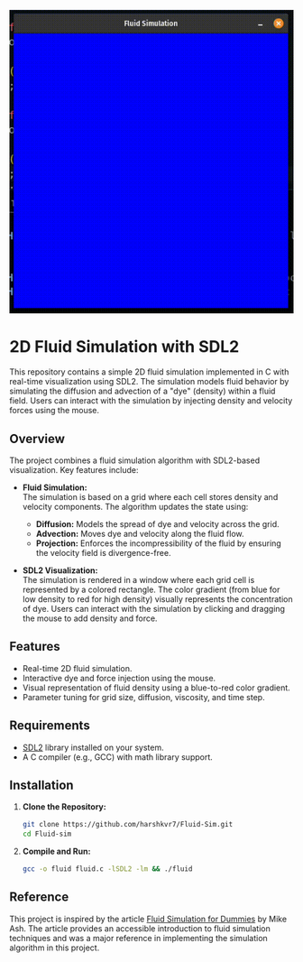 ![](https://raw.githubusercontent.com/harshkvr7/Fluid-Sim/dc534d79f63cd2ab3de388686add38b057bcdca7/demo.gif)

# 2D Fluid Simulation with SDL2

This repository contains a simple 2D fluid simulation implemented in C with real-time visualization using SDL2. The simulation models fluid behavior by simulating the diffusion and advection of a "dye" (density) within a fluid field. Users can interact with the simulation by injecting density and velocity forces using the mouse.

## Overview

The project combines a fluid simulation algorithm with SDL2-based visualization. Key features include:

- **Fluid Simulation:**  
  The simulation is based on a grid where each cell stores density and velocity components. The algorithm updates the state using:
  - **Diffusion:** Models the spread of dye and velocity across the grid.
  - **Advection:** Moves dye and velocity along the fluid flow.
  - **Projection:** Enforces the incompressibility of the fluid by ensuring the velocity field is divergence-free.

- **SDL2 Visualization:**  
  The simulation is rendered in a window where each grid cell is represented by a colored rectangle. The color gradient (from blue for low density to red for high density) visually represents the concentration of dye. Users can interact with the simulation by clicking and dragging the mouse to add density and force.

## Features

- Real-time 2D fluid simulation.
- Interactive dye and force injection using the mouse.
- Visual representation of fluid density using a blue-to-red color gradient.
- Parameter tuning for grid size, diffusion, viscosity, and time step.

## Requirements

- [SDL2](https://www.libsdl.org/) library installed on your system.
- A C compiler (e.g., GCC) with math library support.

## Installation

1. **Clone the Repository:**

   ```bash
   git clone https://github.com/harshkvr7/Fluid-Sim.git
   cd Fluid-sim
   ```

2. **Compile and Run:**

   ```bash
   gcc -o fluid fluid.c -lSDL2 -lm && ./fluid
   ```

## Reference 

This project is inspired by the article [Fluid Simulation for Dummies](https://www.mikeash.com/pyblog/fluid-simulation-for-dummies.html) by Mike Ash. The article provides an accessible introduction to fluid simulation techniques and was a major reference in implementing the simulation algorithm in this project.
